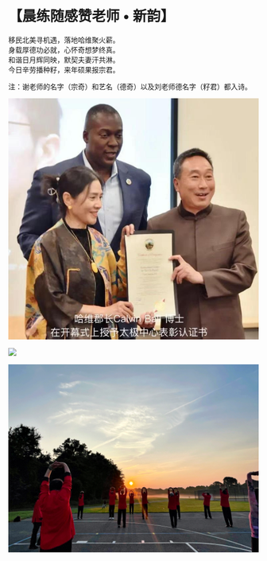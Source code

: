 # 【晨练随感赞老师 • 新韵】

移民北美寻机遇，落地哈维聚火薪。  
身载厚德功必就，心怀奇想梦终真。  
和谐日月辉同映，默契夫妻汗共淋。  
今日辛劳播种籽，来年硕果报宗君。  

注：谢老师的名字（宗奇）和艺名（德奇）以及刘老师德名字（籽君）都入诗。

![](21_1.jpg)

![](21_2.jpg)

![](21_3.jpg)
